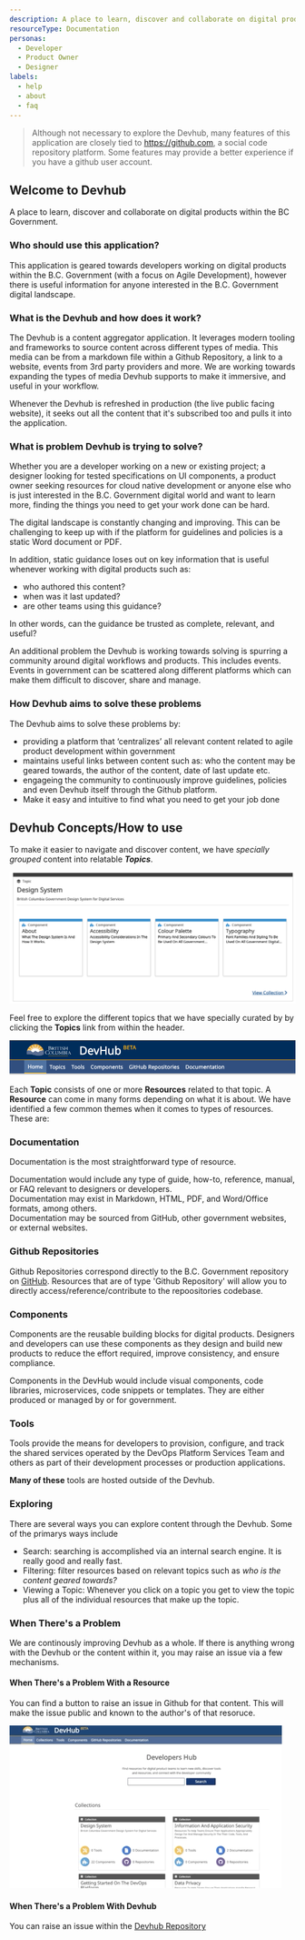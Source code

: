 ```yaml
---
description: A place to learn, discover and collaborate on digital products within the BC Government.
resourceType: Documentation
personas:
  - Developer
  - Product Owner
  - Designer
labels:
  - help
  - about
  - faq
---
```

> Although not necessary to explore the Devhub, many features of this application are closely tied to https://github.com, a social code repository platform. Some features may provide a better experience if you have a github user account.

## Welcome to Devhub
 
A place to learn, discover and collaborate on digital products within the BC Government.

### Who should use this application?

This application is geared towards developers working on digital products within the B.C. Government (with a focus on Agile Development), however there is useful information for anyone interested in the B.C. Government digital landscape.

### What is the Devhub and how does it work?

The Devhub is a content aggregator application. It leverages modern tooling and frameworks to source content across different types of media. This media can be from a markdown file within a Github Repository, a link to a website, events from 3rd party providers and more. We are working towards expanding the types of media Devhub supports to make it immersive, and useful in your workflow.

Whenever the Devhub is refreshed in production (the live public facing website), it seeks out all the content that it's subscribed too and pulls it into the application.

### What is problem Devhub is trying to solve?

Whether you are a developer working on a new or existing project; a designer looking for tested specifications on UI components, a product owner seeking resources for cloud native development or anyone else who is just interested in the B.C. Government digital world and want to learn more, finding the things you need to get your work done can be hard. 

The digital landscape is constantly changing and improving. This can be challenging to keep up with if the platform for guidelines and policies is a static Word document or PDF. 

In addition, static guidance loses out on key information that is useful whenever working with digital products such as: 

- who authored this content?  
- when was it last updated?  
- are other teams using this guidance? 
  

In other words, can the guidance be trusted as complete, relevant, and useful?

An additional problem the Devhub is working towards solving is spurring a community around digital workflows and products. This includes events. Events in government can be scattered along different platforms which can make them difficult to discover, share and manage.

### How Devhub aims to solve these problems

The Devhub aims to solve these problems by:
 
- providing a platform that ‘centralizes’ all relevant content related to agile product development within government 
- maintains useful links between content such as: who the content may be geared towards, the author of the content, date of last update etc.  
- engageing the community to continuously improve guidelines, policies and even Devhub itself through the Github platform.  
- Make it easy and intuitive to find what you need to get your job done



## Devhub Concepts/How to use

To make it easier to navigate and discover content, we have _specially grouped_ content
into relatable ___Topics___.

<img src="../images/Topics.png" alt="Topics">

Feel free to explore the different topics that we have specially curated by by clicking the __Topics__ link from within the header.

<img src="../images/Header.png" alt="navigation">

Each __Topic__ consists of one or more __Resources__ related to that topic. A __Resource__ can come in
many forms depending on what it is about. We have identified a few common themes when it comes to types
of resources. These are:

### Documentation

Documentation is the most straightforward type of resource.  

Documentation would include any type of guide, how-to, reference, manual, or FAQ relevant to designers or developers.  
Documentation may exist in Markdown, HTML, PDF, and Word/Office formats, among others.  
Documentation may be sourced from GitHub, other government websites, or external websites.

### Github Repositories

Github Repositories correspond directly to the B.C. Government repository on [GitHub](https://github.com). Resources that
are of type 'Github Repository' will allow you to directly access/reference/contribute to the repoositories
codebase.  


### Components

Components are the reusable building blocks for digital products. Designers and developers can use these components as they design and build new products to reduce the effort required, improve consistency, and ensure compliance.

Components in the DevHub would include visual components, code libraries, microservices, code snippets or templates. They are either produced or managed by or for government.

### Tools

Tools provide the means for developers to provision, configure, and track the shared services operated by the DevOps Platform Services Team and others as part of their development processes or production applications.

__Many of these__ tools are hosted outside of the Devhub.

### Exploring 

There are several ways you can explore content through the Devhub. Some of the primarys ways include

- Search: searching is accomplished via an internal search engine. It is really good and really fast. 
- Filtering: filter resources based on relevant topics such as _who is the content geared towards?_
- Viewing a Topic: Whenever you click on a topic you get to view the topic plus all of the individual resources
that make up the topic. 

### When There's a Problem

We are continously improving Devhub as a whole. If there is anything wrong with the Devhub or the content within it, you may raise an issue via a few mechanisms. 

#### When There's a Problem With a Resource

You can find a button to raise an issue in Github for that content. This will make the issue public and known
to the author's of that resoruce. 

<img src="../images/raise-issue.gif" alt="raising an issue">

#### When There's a Problem With Devhub

You can raise an issue within the [Devhub Repository](https://github.com/bcgov/devhub-app-web/issues)
